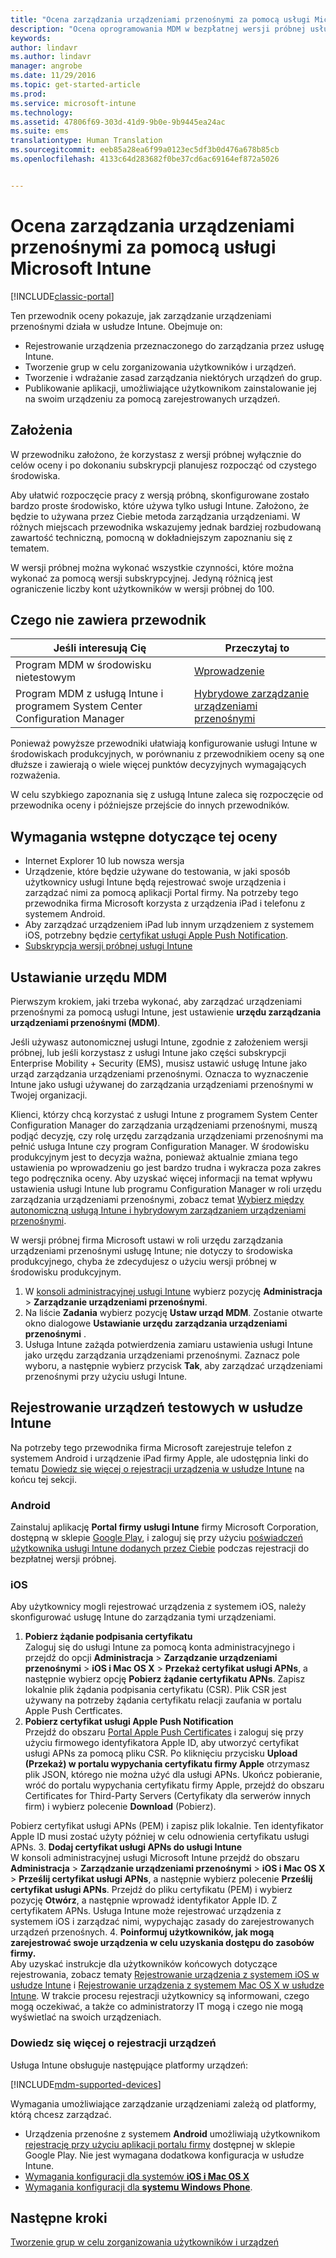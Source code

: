 ```yaml
---
title: "Ocena zarządzania urządzeniami przenośnymi za pomocą usługi Microsoft Intune | Microsoft Docs"
description: "Ocena oprogramowania MDM w bezpłatnej wersji próbnej usługi Intune."
keywords: 
author: lindavr
ms.author: lindavr
manager: angrobe
ms.date: 11/29/2016
ms.topic: get-started-article
ms.prod: 
ms.service: microsoft-intune
ms.technology: 
ms.assetid: 47806f69-303d-41d9-9b0e-9b9445ea24ac
ms.suite: ems
translationtype: Human Translation
ms.sourcegitcommit: eeb85a28ea6f99a0123ec5df3b0d476a678b85cb
ms.openlocfilehash: 4133c64d283682f0be37cd6ac69164ef872a5026


---
```


# <a name="evaluate-mobile-device-management-in-microsoft-intune"></a>Ocena zarządzania urządzeniami przenośnymi za pomocą usługi Microsoft Intune

[!INCLUDE[classic-portal](../includes/classic-portal.md)]

Ten przewodnik oceny pokazuje, jak zarządzanie urządzeniami przenośnymi działa w usłudze Intune. Obejmuje on:
- Rejestrowanie urządzenia przeznaczonego do zarządzania przez usługę Intune.
- Tworzenie grup w celu zorganizowania użytkowników i urządzeń.
- Tworzenie i wdrażanie zasad zarządzania niektórych urządzeń do grup.
- Publikowanie aplikacji, umożliwiające użytkownikom zainstalowanie jej na swoim urządzeniu za pomocą zarejestrowanych urządzeń.
<!--- - Monitor the device? View a report of compliant devices?--->
<!--- - Remove the device from management--->

## <a name="assumptions"></a>Założenia
W przewodniku założono, że korzystasz z wersji próbnej wyłącznie do celów oceny i po dokonaniu subskrypcji planujesz rozpocząć od czystego środowiska.

Aby ułatwić rozpoczęcie pracy z wersją próbną, skonfigurowane zostało bardzo proste środowisko, które używa tylko usługi Intune. Założono, że będzie to używana przez Ciebie metoda zarządzania urządzeniami. W różnych miejscach przewodnika wskazujemy jednak bardziej rozbudowaną zawartość techniczną, pomocną w dokładniejszym zapoznaniu się z tematem.

W wersji próbnej można wykonać wszystkie czynności, które można wykonać za pomocą wersji subskrypcyjnej. Jedyną różnicą jest ograniczenie liczby kont użytkowników w wersji próbnej do 100.

## <a name="whats-not-covered"></a>Czego nie zawiera przewodnik
|Jeśli interesują Cię |Przeczytaj to |
|------------------------|----------|
|Program MDM w środowisku nietestowym | [Wprowadzenie](https://docs.microsoft.com/en-us/intune/get-started/start-with-a-paid-subscription-to-microsoft-intune) |
|Program MDM z usługą Intune i programem System Center Configuration Manager | [Hybrydowe zarządzanie urządzeniami przenośnymi](https://docs.microsoft.com/en-us/sccm/mdm/understand/hybrid-mobile-device-management) |

Ponieważ powyższe przewodniki ułatwiają konfigurowanie usługi Intune w środowiskach produkcyjnych, w porównaniu z przewodnikiem oceny są one dłuższe i zawierają o wiele więcej punktów decyzyjnych wymagających rozważenia.

W celu szybkiego zapoznania się z usługą Intune zaleca się rozpoczęcie od przewodnika oceny i późniejsze przejście do innych przewodników.

## <a name="prerequisites-for-this-evaluation"></a>Wymagania wstępne dotyczące tej oceny
- Internet Explorer 10 lub nowsza wersja
- Urządzenie, które będzie używane do testowania, w jaki sposób użytkownicy usługi Intune będą rejestrować swoje urządzenia i zarządzać nimi za pomocą aplikacji Portal firmy. Na potrzeby tego przewodnika firma Microsoft korzysta z urządzenia iPad i telefonu z systemem Android.
- Aby zarządzać urządzeniem iPad lub innym urządzeniem z systemem iOS, potrzebny będzie [certyfikat usługi Apple Push Notification](https://docs.microsoft.com/intune/deploy-use/set-up-ios-and-mac-management-with-microsoft-intune).
- [Subskrypcja wersji próbnej usługi Intune](sign-up-for-30-day-trial-microsoft-intune.md)

## <a name="set-your-mdm-authority"></a>Ustawianie urzędu MDM
Pierwszym krokiem, jaki trzeba wykonać, aby zarządzać urządzeniami przenośnymi za pomocą usługi Intune, jest ustawienie **urzędu zarządzania urządzeniami przenośnymi (MDM)**.

Jeśli używasz autonomicznej usługi Intune, zgodnie z założeniem wersji próbnej, lub jeśli korzystasz z usługi Intune jako części subskrypcji Enterprise Mobility + Security (EMS), musisz ustawić usługę Intune jako urząd zarządzania urządzeniami przenośnymi. Oznacza to wyznaczenie Intune jako usługi używanej do zarządzania urządzeniami przenośnymi w Twojej organizacji.

Klienci, którzy chcą korzystać z usługi Intune z programem System Center Configuration Manager do zarządzania urządzeniami przenośnymi, muszą podjąć decyzję, czy rolę urzędu zarządzania urządzeniami przenośnymi ma pełnić usługa Intune czy program Configuration Manager. W środowisku produkcyjnym jest to decyzja ważna, ponieważ aktualnie zmiana tego ustawienia po wprowadzeniu go jest bardzo trudna i wykracza poza zakres tego podręcznika oceny. Aby uzyskać więcej informacji na temat wpływu ustawienia usługi Intune lub programu Configuration Manager w roli urzędu zarządzania urządzeniami przenośnymi, zobacz temat [Wybierz między autonomiczną usługą Intune i hybrydowym zarządzaniem urządzeniami przenośnymi](https://docs.microsoft.com/en-us/sccm/mdm/understand/choose-between-standalone-intune-and-hybrid-mobile-device-management).

W wersji próbnej firma Microsoft ustawi w roli urzędu zarządzania urządzeniami przenośnymi usługę Intune; nie dotyczy to środowiska produkcyjnego, chyba że zdecydujesz o użyciu wersji próbnej w środowisku produkcyjnym.

1. W [konsoli administracyjnej usługi Intune](https://manage.microsoft.com/) wybierz pozycję **Administracja** &gt; **Zarządzanie urządzeniami przenośnymi**.
2. Na liście **Zadania** wybierz pozycję **Ustaw urząd MDM**. Zostanie otwarte okno dialogowe **Ustawianie urzędu zarządzania urządzeniami przenośnymi** . <!---screen shot--->
3. Usługa Intune zażąda potwierdzenia zamiaru ustawienia usługi Intune jako urzędu zarządzania urządzeniami przenośnymi. Zaznacz pole wyboru, a następnie wybierz przycisk **Tak**, aby zarządzać urządzeniami przenośnymi przy użyciu usługi Intune.

## <a name="enroll-your-test-devices-into-intune"></a>Rejestrowanie urządzeń testowych w usłudze Intune

Na potrzeby tego przewodnika firma Microsoft zarejestruje telefon z systemem Android i urządzenie iPad firmy Apple, ale udostępnia linki do tematu [Dowiedz się więcej o rejestracji urządzenia w usłudze Intune](#Learn-more-about-device-enrollment) na końcu tej sekcji.
### <a name="android"></a>Android
Zainstaluj aplikację **Portal firmy usługi Intune** firmy Microsoft Corporation, dostępną w sklepie [Google Play](http://go.microsoft.com/fwlink/p/?LinkId=386612), i zaloguj się przy użyciu [poświadczeń użytkownika usługi Intune dodanych przez Ciebie](sign-up-for-30-day-trial-microsoft-intune.md#add-users) podczas rejestracji do bezpłatnej wersji próbnej.

### <a name="ios"></a>iOS
Aby użytkownicy mogli rejestrować urządzenia z systemem iOS, należy skonfigurować usługę Intune do zarządzania tymi urządzeniami.

1. **Pobierz żądanie podpisania certyfikatu**<br/>
Zaloguj się do usługi Intune za pomocą konta administracyjnego i przejdź do opcji **Administracja** > **Zarządzanie urządzeniami przenośnymi** > **iOS i Mac OS X** > **Przekaż certyfikat usługi APNs**, a następnie wybierz opcję **Pobierz żądanie certyfikatu APNs**. Zapisz lokalnie plik żądania podpisania certyfikatu (CSR). Plik CSR jest używany na potrzeby żądania certyfikatu relacji zaufania w portalu Apple Push Certficates. <!--- screen shot--->
2.  **Pobierz certyfikat usługi Apple Push Notification**<BR/>
Przejdź do obszaru [Portal Apple Push Certificates](https://idmsa.apple.com/IDMSWebAuth/login?appIdKey=3fbfc9ad8dfedeb78be1d37f6458e72adc3160d1ad5b323a9e5c5eb2f8e7e3e2&rv=2) i zaloguj się przy użyciu firmowego identyfikatora Apple ID, aby utworzyć certyfikat usługi APNs za pomocą pliku CSR. Po kliknięciu przycisku **Upload (Przekaż) w portalu wypychania certyfikatu firmy Apple** otrzymasz plik JSON, którego nie można użyć dla usługi APNs. Ukończ pobieranie, wróć do portalu wypychania certyfikatu firmy Apple, przejdź do obszaru Certificates for Third-Party Servers (Certyfikaty dla serwerów innych firm) i wybierz polecenie **Download** (Pobierz).

 Pobierz certyfikat usługi APNs (PEM) i zapisz plik lokalnie. Ten identyfikator Apple ID musi zostać użyty później w celu odnowienia certyfikatu usługi APNs.
3.  **Dodaj certyfikat usługi APNs do usługi Intune**<BR/>
W konsoli administracyjnej usługi Microsoft Intune przejdź do obszaru **Administracja** > **Zarządzanie urządzeniami przenośnymi** > **iOS i Mac OS X** > **Prześlij certyfikat usługi APNs**, a następnie wybierz polecenie **Prześlij certyfikat usługi APNs**. Przejdź do pliku certyfikatu (PEM) i wybierz pozycję **Otwórz**, a następnie wprowadź identyfikator Apple ID. Z certyfikatem APNs. Usługa Intune może rejestrować urządzenia z systemem iOS i zarządzać nimi, wypychając zasady do zarejestrowanych urządzeń przenośnych.
4.  **Poinformuj użytkowników, jak mogą zarejestrować swoje urządzenia w celu uzyskania dostępu do zasobów firmy.**<br/>
Aby uzyskać instrukcje dla użytkowników końcowych dotyczące rejestrowania, zobacz tematy [Rejestrowanie urządzenia z systemem iOS w usłudze Intune](https://docs.microsoft.com/en-us/Intune/enduser/enroll-your-device-in-intune-ios) i [Rejestrowanie urządzenia z systemem Mac OS X w usłudze Intune](https://docs.microsoft.com/en-us/Intune/enduser/enroll-your-device-in-intune-mac-os-x). W trakcie procesu rejestracji użytkownicy są informowani, czego mogą oczekiwać, a także co administratorzy IT mogą i czego nie mogą wyświetlać na swoich urządzeniach.


### <a name="learn-more-about-device-enrollment"></a>Dowiedz się więcej o rejestracji urządzeń

Usługa Intune obsługuje następujące platformy urządzeń:

[!INCLUDE[mdm-supported-devices](../includes/mdm-supported-devices.md)]

Wymagania umożliwiające zarządzanie urządzeniami zależą od platformy, którą chcesz zarządzać.
- Urządzenia przenośne z systemem **Android** umożliwiają użytkownikom [rejestrację przy użyciu aplikacji portalu firmy](/intune/deploy-use/set-up-android-management-with-microsoft-intune) dostępnej w sklepie Google Play. Nie jest wymagana dodatkowa konfiguracja w usłudze Intune.
- [Wymagania konfiguracji dla systemów **iOS i Mac OS X**](/intune/deploy-use/set-up-ios-and-mac-management-with-microsoft-intune)
- [Wymagania konfiguracji dla **systemu Windows Phone**](/intune/deploy-use/set-up-windows-phone-management-with-microsoft-intune).

<!--- ## Verify enrollment--->
<!--- START HERE

### iOS and Mac OS X
Install the **Microsoft Intune Company Portal** app from Microsoft Corporation available in the App Store and sign in with Intune user credentials added above. View **Enrolled devices** to add your device.



### Windows Phone 8.1
Users install the **Company Portal** app from Microsoft Corporation, available in the Windows Phone store, and sign in with the Intune user credentials added above.  View **Enrolled devices** to add your device.

## Install the previously deployed app
Open the Company Portal on the mobile device, choose **Apps**, and then install **Microsoft Skype**.--->



## <a name="next-steps"></a>Następne kroki
[Tworzenie grup w celu zorganizowania użytkowników i urządzeń](get-started-with-a-30-day-trial-of-microsoft-intune-step-3.md)



<!--HONumber=Jan17_HO1-->


